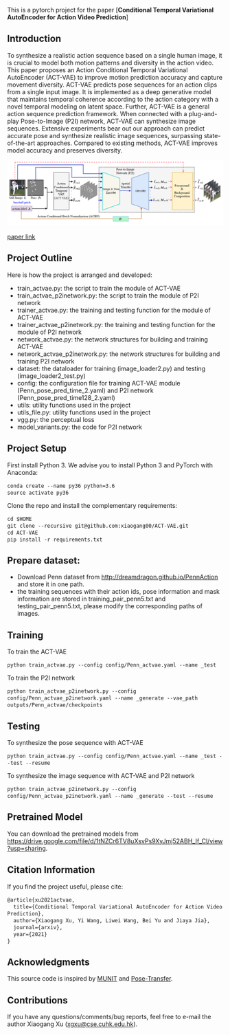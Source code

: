 This is a pytorch project for the paper [**Conditional Temporal Variational AutoEncoder for Action Video Prediction**]


## Introduction

To synthesize a realistic action sequence based on a single human image, it is crucial to model both motion patterns and diversity in the action video.
This paper proposes an Action Conditional Temporal Variational AutoEncoder (ACT-VAE) to improve motion prediction accuracy and capture movement diversity.
ACT-VAE predicts pose sequences for an action clips from a single input image. It is implemented as a deep generative model that maintains temporal coherence according to the action category with a novel temporal modeling on latent space. Further, ACT-VAE is a general action sequence prediction framework. When connected with a plug-and-play Pose-to-Image (P2I) network, ACT-VAE can synthesize image sequences. Extensive experiments bear out our approach can predict accurate pose and synthesize realistic image sequences, surpassing state-of-the-art approaches.
Compared to existing methods, ACT-VAE improves model accuracy and preserves diversity.


<img src="./figure/framework.png" width="900"/>

[paper link](https://jiaya.me/publication/)

## Project Outline

Here is how the project is arranged and developed:
- train_actvae.py: the script to train the module of ACT-VAE
- train_actvae_p2inetwork.py: the script to train the module of P2I network
- trainer_actvae.py: the training and testing function for the module of ACT-VAE
- trainer_actvae_p2inetwork.py: the training and testing function for the module of P2I network
- network_actvae.py: the network structures for building and training ACT-VAE
- network_actvae_p2inetwork.py: the network structures for building and training P2I network
- dataset: the dataloader for training (image_loader2.py) and testing (image_loader2_test.py)
- config: the configuration file for training ACT-VAE module (Penn_pose_pred_time_2.yaml) and P2I network (Penn_pose_pred_time128_2.yaml)
- utils: utility functions used in the project
- utils_file.py: utility functions used in the project
- vgg.py: the perceptual loss
- model_variants.py: the code for P2I network

## Project Setup

First install Python 3. We advise you to install Python 3 and PyTorch with Anaconda:

```
conda create --name py36 python=3.6
source activate py36
```

Clone the repo and install the complementary requirements:
```
cd $HOME
git clone --recursive git@github.com:xiaogang00/ACT-VAE.git
cd ACT-VAE
pip install -r requirements.txt
```

## Prepare dataset:
- Download Penn dataset from http://dreamdragon.github.io/PennAction and store it in one path.
- the training sequences with their action ids, pose information and mask information are stored in training_pair_penn5.txt and testing_pair_penn5.txt, please modify the corresponding paths of images.

## Training

To train the ACT-VAE

```
python train_actvae.py --config config/Penn_actvae.yaml --name _test
```

To train the P2I network

```
python train_actvae_p2inetwork.py --config config/Penn_actvae_p2inetwork.yaml --name _generate --vae_path outputs/Penn_actvae/checkpoints
```


## Testing

To synthesize the pose sequence with ACT-VAE

```
python train_actvae.py --config config/Penn_actvae.yaml --name _test --test --resume
```

To synthesize the image sequence with ACT-VAE and P2I network


```
python train_actvae_p2inetwork.py --config config/Penn_actvae_p2inetwork.yaml --name _generate --test --resume
```

## Pretrained Model

You can download the pretrained models from https://drive.google.com/file/d/1tNZCr6TV8uXsvPs9XyJmj52ABH_If_Cl/view?usp=sharing.


## Citation Information

If you find the project useful, please cite:

```
@article{xu2021actvae,
  title={Conditional Temporal Variational AutoEncoder for Action Video Prediction},
  author={Xiaogang Xu, Yi Wang, Liwei Wang, Bei Yu and Jiaya Jia},
  journal={arxiv},
  year={2021}
}
```


## Acknowledgments
This source code is inspired by [MUNIT](https://github.com/NVlabs/MUNIT) and [Pose-Transfer](https://github.com/tengteng95/Pose-Transfer).

## Contributions
If you have any questions/comments/bug reports, feel free to e-mail the author Xiaogang Xu ([xgxu@cse.cuhk.edu.hk](xgxu@cse.cuhk.edu.hk)).

